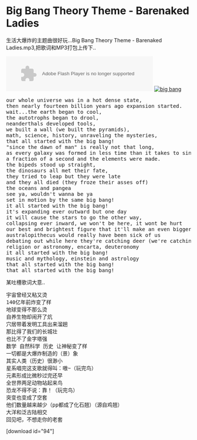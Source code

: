 # Big Bang Theory Theme - Barenaked Ladies

生活大爆炸的主题曲很好玩...Big Bang Theory Theme - Barenaked Ladies.mp3,把歌词和MP3打包上传下.. 

<!-- more -->

<object classid="clsid:D27CDB6E-AE6D-11cf-96B8-444553540000" width="400" height="95" id="bdmp3widget3938"><param name="movie" value="http://box.baidu.com/widget/flash/mbsong.swf?name=big%20bang%20theory%20theme&amp;artist=barenaked%20ladies"><param name="wmode" value="opaque"><param name="allowscriptaccess" value="always"><embed src="http://box.baidu.com/widget/flash/mbsong.swf?name=big%20bang%20theory%20theme&amp;artist=barenaked%20ladies" type="application/x-shockwave-flash" wmode="opaque" allowscriptaccess="always" width="400" height="95" name="bdmp3widget3938"></object> [![big bang](https://attachment.soulteary.com/2011/12/19/8738460_317804.jpg "big bang")](https://attachment.soulteary.com/2011/12/19/8738460_317804.jpg) 

<pre lang="text">our whole universe was in a hot dense state,
then nearly fourteen billion years ago expansion started.
wait...the earth began to cool,
the autotrophs began to drool,
neanderthals developed tools,
we built a wall (we built the pyramids),
math, science, history, unraveling the mysteries,
that all started with the big bang!
"since the dawn of man" is really not that long,
as every galaxy was formed in less time than it takes to sing this song.
a fraction of a second and the elements were made.
the bipeds stood up straight,
the dinosaurs all met their fate,
they tried to leap but they were late 
and they all died (they froze their asses off)
the oceans and pangea 
see ya, wouldn't wanna be ya 
set in motion by the same big bang!
it all started with the big bang!
it's expanding ever outward but one day 
it will cause the stars to go the other way,
collapsing ever inward, we won't be here, it wont be hurt 
our best and brightest figure that it'll make an even bigger bang!
australopithecus would really have been sick of us 
debating out while here they're catching deer (we're catching viruses)
religion or astronomy, encarta, deuteronomy 
it all started with the big bang!
music and mythology, einstein and astrology 
that all started with the big bang!
that all started with the big bang!
</pre>

某吐槽歌词大意..

<pre lang="text">宇宙曾经又粘又烫
140亿年前炸变了样
地球变得不那么烫
自养生物却闹开了炕
穴居带着发明工具出来溜趟
那比得了我们的长城壮
也比不了金字塔强
数学 自然科学 历史 让神秘变了样
一切都是大爆炸制造的（景）象
其实人类（历史）很渺小
星系唱完这支歌就得叫：嗷~（玩完鸟）
元素形成比微秒过完还早
全世界两足动物站起来鸟 
恐龙不得不说：靠！（玩完鸟）
突变也变成了空套
他们数量越来越少（pp都成了化石翘）（源自鸡翘）
大洋和泛古陆相交
回见吧，不想走你的老套
</pre>

[download id="94"]

